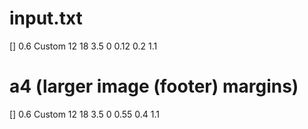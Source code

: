 # input.txt

[]
0.6
Custom
12
18
3.5
0
0.12
0.2
1.1

# a4 (larger image (footer) margins)

[]
0.6
Custom
12
18
3.5
0
0.55
0.4
1.1